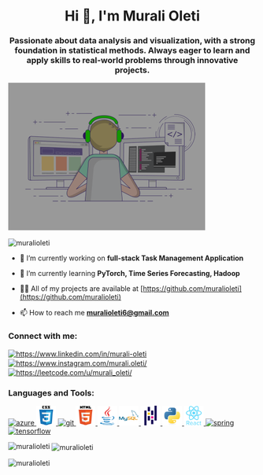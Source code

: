 <h1 align="center">Hi 👋, I'm Murali Oleti</h1>
<h3 align="center">Passionate about data analysis and visualization, with a strong foundation in statistical methods. Always eager to learn and apply skills to real-world problems through innovative projects.</h3>


<p><div style="position: relative; display: inline-block;">
  <img align="right" alt="Coding" width="400" src="https://raw.githubusercontent.com/devSouvik/devSouvik/master/gif3.gif">
  <div style="position: absolute; top: 0; left: 0; width: 100%; height: 100%; background: rgba(0, 0, 0, 0.4);"></div>
</div></p>



<p align="left"> <img src="https://komarev.com/ghpvc/?username=muralioleti&label=Profile%20views&color=0e75b6&style=flat" alt="muralioleti" /> </p>

- 🔭 I’m currently working on **full-stack Task Management Application**

- 🌱 I’m currently learning **PyTorch, Time Series Forecasting, Hadoop**

- 👨‍💻 All of my projects are available at [https://github.com/muralioleti](https://github.com/muralioleti)

- 📫 How to reach me **muralioleti6@gmail.com**

<h3 align="left">Connect with me:</h3>
<p align="left">
<a href="https://www.linkedin.com/in/murali-oleti" target="blank"><img align="center" src="https://raw.githubusercontent.com/rahuldkjain/github-profile-readme-generator/master/src/images/icons/Social/linked-in-alt.svg" alt="https://www.linkedin.com/in/murali-oleti" height="30" width="40" /></a>
<a href="https://www.instagram.com/murali.oleti/" target="blank"><img align="center" src="https://raw.githubusercontent.com/rahuldkjain/github-profile-readme-generator/master/src/images/icons/Social/instagram.svg" alt="https://www.instagram.com/murali.oleti/" height="30" width="40" /></a>
<a href="https://leetcode.com/u/murali_oleti/" target="blank"><img align="center" src="https://raw.githubusercontent.com/rahuldkjain/github-profile-readme-generator/master/src/images/icons/Social/leet-code.svg" alt="https://leetcode.com/u/murali_oleti/" height="30" width="40" /></a>
</p>

<h3 align="left">Languages and Tools:</h3>
<p align="left"> <a href="https://azure.microsoft.com/en-in/" target="_blank" rel="noreferrer"> <img src="https://www.vectorlogo.zone/logos/microsoft_azure/microsoft_azure-icon.svg" alt="azure" width="40" height="40"/> </a> <a href="https://www.w3schools.com/css/" target="_blank" rel="noreferrer"> <img src="https://raw.githubusercontent.com/devicons/devicon/master/icons/css3/css3-original-wordmark.svg" alt="css3" width="40" height="40"/> </a> <a href="https://git-scm.com/" target="_blank" rel="noreferrer"> <img src="https://www.vectorlogo.zone/logos/git-scm/git-scm-icon.svg" alt="git" width="40" height="40"/> </a> <a href="https://www.w3.org/html/" target="_blank" rel="noreferrer"> <img src="https://raw.githubusercontent.com/devicons/devicon/master/icons/html5/html5-original-wordmark.svg" alt="html5" width="40" height="40"/> </a> <a href="https://www.java.com" target="_blank" rel="noreferrer"> <img src="https://raw.githubusercontent.com/devicons/devicon/master/icons/java/java-original.svg" alt="java" width="40" height="40"/> </a> <a href="https://www.mysql.com/" target="_blank" rel="noreferrer"> <img src="https://raw.githubusercontent.com/devicons/devicon/master/icons/mysql/mysql-original-wordmark.svg" alt="mysql" width="40" height="40"/> </a> <a href="https://pandas.pydata.org/" target="_blank" rel="noreferrer"> <img src="https://raw.githubusercontent.com/devicons/devicon/2ae2a900d2f041da66e950e4d48052658d850630/icons/pandas/pandas-original.svg" alt="pandas" width="40" height="40"/> </a> <a href="https://www.python.org" target="_blank" rel="noreferrer"> <img src="https://raw.githubusercontent.com/devicons/devicon/master/icons/python/python-original.svg" alt="python" width="40" height="40"/> </a> <a href="https://reactjs.org/" target="_blank" rel="noreferrer"> <img src="https://raw.githubusercontent.com/devicons/devicon/master/icons/react/react-original-wordmark.svg" alt="react" width="40" height="40"/> </a> <a href="https://spring.io/" target="_blank" rel="noreferrer"> <img src="https://www.vectorlogo.zone/logos/springio/springio-icon.svg" alt="spring" width="40" height="40"/> </a> <a href="https://www.tensorflow.org" target="_blank" rel="noreferrer"> <img src="https://www.vectorlogo.zone/logos/tensorflow/tensorflow-icon.svg" alt="tensorflow" width="40" height="40"/> </a> </p>



<p><img align="left" src="https://github-readme-stats.vercel.app/api/top-langs?username=muralioleti&show_icons=true&locale=en&layout=compact&theme=radical" alt="muralioleti" /></p>


<p>&nbsp;<img align="center" src="https://github-readme-stats.vercel.app/api?username=muralioleti&show_icons=true&locale=en&theme=radical" alt="muralioleti" /></p>


<p><img align="center" src="https://github-readme-streak-stats.herokuapp.com/?user=muralioleti&" alt="muralioleti" /></p>



